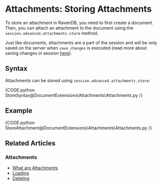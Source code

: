 # Attachments: Storing Attachments

To store an attachment in RavenDB, you need to first create a document.  
Then, you can attach an attachment to the document using the `session.advanced.attachments.store` method.  

Just like documents, sttachments are a part of the session and will be only saved on the server 
when `save_changes` is executed (read more about saving changes in session [here](../../client-api/session/saving-changes)).

## Syntax

Attachments can be stored using `session.advanced.attachments.store`:

{CODE:python StoreSyntax@DocumentExtensions\Attachments\Attachments.py /}

## Example

{CODE:python StoreAttachment@DocumentExtensions\Attachments\Attachments.py /}

## Related Articles

### Attachments

- [What are Attachments](../../document-extensions/attachments/what-are-attachments)
- [Loading](../../document-extensions/attachments/loading)
- [Deleting](../../document-extensions/attachments/deleting)
